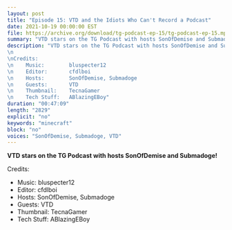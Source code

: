 ```yaml
---
layout: post
title: "Episode 15: VTD and the Idiots Who Can't Record a Podcast"
date: 2021-10-19 00:00:00 EST
file: https://archive.org/download/tg-podcast-ep-15/tg-podcast-ep-15.mp3
summary: "VTD stars on the TG Podcast with hosts SonOfDemise and Submadoge!"
description: "VTD stars on the TG Podcast with hosts SonOfDemise and Submadoge!
\n 
\nCredits:
\n    Music:        bluspecter12
\n    Editor:       cfdlboi
\n    Hosts:        SonOfDemise, Submadoge
\n    Guests:       VTD
\n    Thumbnail:    TecnaGamer
\n    Tech Stuff:   ABlazingEBoy"
duration: "00:47:09" 
length: "2829"
explicit: "no" 
keywords: "minecraft"
block: "no" 
voices: "SonOfDemise, Submadoge, VTD"
---
```


**VTD stars on the TG Podcast with hosts SonOfDemise and Submadoge!**

Credits:
- Music:        bluspecter12
- Editor:       cfdlboi
- Hosts:        SonOfDemise, Submadoge
- Guests:       VTD
- Thumbnail:    TecnaGamer
- Tech Stuff:   ABlazingEBoy
